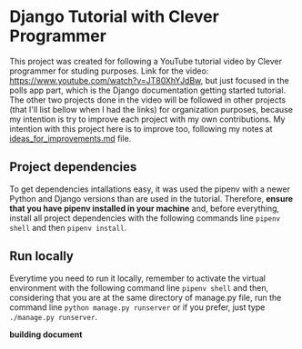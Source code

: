 # Django Tutorial with Clever Programmer

This project was created for following a YouTube tutorial video by Clever programmer for studing purposes. Link for the video: https://www.youtube.com/watch?v=JT80XhYJdBw, but just focused in the polls app part, which is the Django documentation getting started tutorial. The other two projects done in the video will be followed in other projects (that I'll list bellow when I had the links) for organization purposes, because my intention is try to improve each project with my own contributions. My intention with this project here is to improve too, following my notes at [ideas_for_improvements.md](./ideas_for_improvements.md) file.

## Project dependencies
To get dependencies intallations easy, it was used the pipenv with a newer Python and Django versions than are used in the tutorial. Therefore, **ensure that you have pipenv installed in your machine** and, before everything, install all project dependencies with the following commands line `pipenv shell` and then `pipenv install`.

## Run locally
Everytime you need to run it locally, remember to activate the virtual environment with the following command line `pipenv shell` and then, considering that you are at the same directory of manage.py file, run the command line `python manage.py runserver` or if you prefer, just type `./manage.py runserver`.

**building document**

